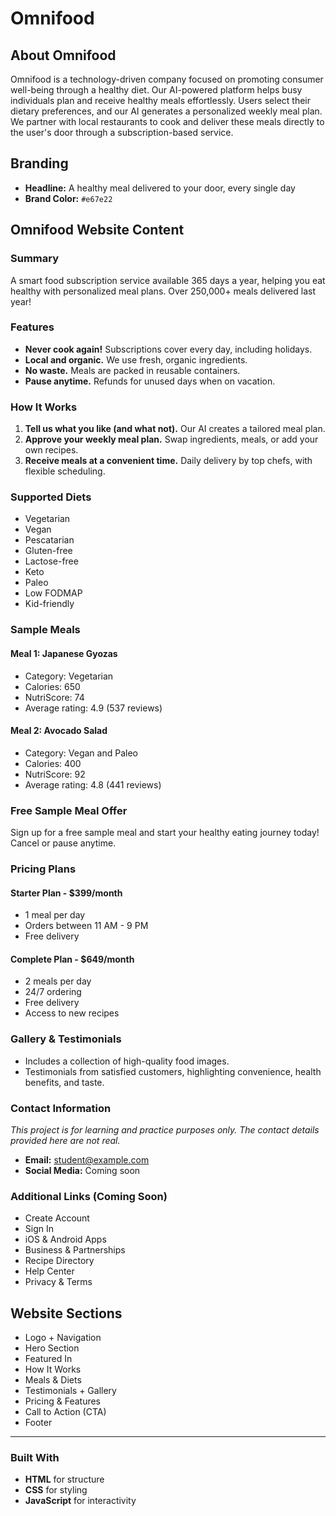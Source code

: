 # Omnifood

## About Omnifood

Omnifood is a technology-driven company focused on promoting consumer well-being through a healthy diet. Our AI-powered platform helps busy individuals plan and receive healthy meals effortlessly. Users select their dietary preferences, and our AI generates a personalized weekly meal plan. We partner with local restaurants to cook and deliver these meals directly to the user's door through a subscription-based service.

## Branding

- **Headline:** A healthy meal delivered to your door, every single day
- **Brand Color:** `#e67e22`

## Omnifood Website Content

### Summary

A smart food subscription service available 365 days a year, helping you eat healthy with personalized meal plans. Over 250,000+ meals delivered last year!

### Features

- **Never cook again!** Subscriptions cover every day, including holidays.
- **Local and organic.** We use fresh, organic ingredients.
- **No waste.** Meals are packed in reusable containers.
- **Pause anytime.** Refunds for unused days when on vacation.

### How It Works

1. **Tell us what you like (and what not).** Our AI creates a tailored meal plan.
2. **Approve your weekly meal plan.** Swap ingredients, meals, or add your own recipes.
3. **Receive meals at a convenient time.** Daily delivery by top chefs, with flexible scheduling.

### Supported Diets

- Vegetarian
- Vegan
- Pescatarian
- Gluten-free
- Lactose-free
- Keto
- Paleo
- Low FODMAP
- Kid-friendly

### Sample Meals

#### **Meal 1: Japanese Gyozas**
- Category: Vegetarian
- Calories: 650
- NutriScore: 74
- Average rating: 4.9 (537 reviews)

#### **Meal 2: Avocado Salad**
- Category: Vegan and Paleo
- Calories: 400
- NutriScore: 92
- Average rating: 4.8 (441 reviews)

### Free Sample Meal Offer

Sign up for a free sample meal and start your healthy eating journey today! Cancel or pause anytime.

### Pricing Plans

#### **Starter Plan - $399/month**
- 1 meal per day
- Orders between 11 AM - 9 PM
- Free delivery

#### **Complete Plan - $649/month**
- 2 meals per day
- 24/7 ordering
- Free delivery
- Access to new recipes

### Gallery & Testimonials

- Includes a collection of high-quality food images.
- Testimonials from satisfied customers, highlighting convenience, health benefits, and taste.

### Contact Information

*This project is for learning and practice purposes only. The contact details provided here are not real.*

- **Email:** student@example.com
- **Social Media:** Coming soon

### Additional Links (Coming Soon)

- Create Account
- Sign In
- iOS & Android Apps
- Business & Partnerships
- Recipe Directory
- Help Center
- Privacy & Terms

## Website Sections

- Logo + Navigation
- Hero Section
- Featured In
- How It Works
- Meals & Diets
- Testimonials + Gallery
- Pricing & Features
- Call to Action (CTA)
- Footer

---

### Built With

- **HTML** for structure
- **CSS** for styling
- **JavaScript** for interactivity



